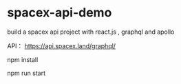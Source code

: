 # spacex-api-demo
 
build a spacex api project with react.js , graphql and apollo

API： https://api.spacex.land/graphql/

npm install 

npm run start
